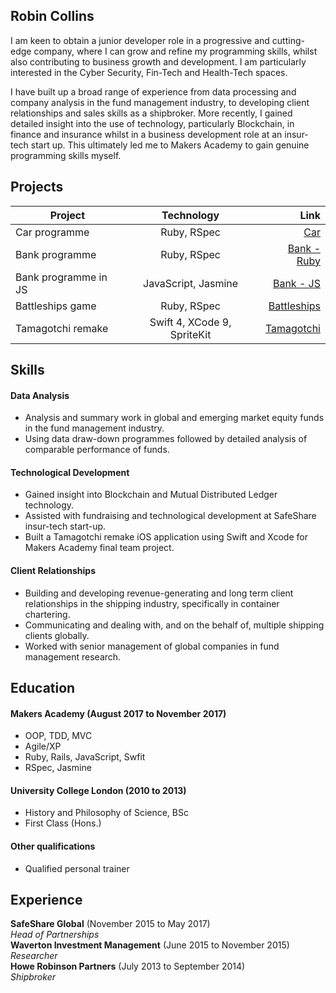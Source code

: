 ## Robin Collins

I am keen to obtain a junior developer role in a progressive and cutting-edge company, where I can grow and refine my programming skills, whilst also contributing to business growth and development. I am particularly interested in the Cyber Security, Fin-Tech and Health-Tech spaces.

I have built up a broad range of experience from data processing and company analysis in the fund management industry, to developing client relationships and sales skills as a shipbroker. More recently, I gained detailed insight into the use of technology, particularly Blockchain, in finance and insurance whilst in a business development role at an insur-tech start up. This ultimately led me to Makers Academy to gain genuine programming skills myself.

## Projects

| Project       | Technology    | Link  |
| ------------- |:-------------:| -----:|
| Car programme       | Ruby, RSpec | [Car](https://github.com/racoll/car) |
| Bank programme     | Ruby, RSpec     |  [Bank - Ruby](https://github.com/racoll/bank)  |
| Bank programme in JS     | JavaScript, Jasmine     |  [Bank - JS](https://github.com/racoll/bankjs)  |
| Battleships game     | Ruby, RSpec     |  [Battleships](https://github.com/racoll/battlships2)  |
| Tamagotchi remake     | Swift 4, XCode 9, SpriteKit     |  [Tamagotchi](https://github.com/racoll/Team-Agotchi)  |

## Skills

#### Data Analysis

- Analysis and summary work in global and emerging market equity funds in the fund management industry.
- Using data draw-down programmes followed by detailed analysis of comparable performance of funds.


#### Technological Development

- Gained insight into Blockchain and Mutual Distributed Ledger technology.
- Assisted with fundraising and technological development at SafeShare insur-tech start-up.
- Built a Tamagotchi remake iOS application using Swift and Xcode for Makers Academy final team project.


#### Client Relationships

- Building and developing revenue-generating and long term client relationships in the shipping industry, specifically in container chartering.
- Communicating and dealing with, and on the behalf of, multiple shipping clients globally.
- Worked with senior management of global companies in fund management research.

## Education

#### Makers Academy (August 2017 to November 2017)

- OOP, TDD, MVC
- Agile/XP
- Ruby, Rails, JavaScript, Swfit
- RSpec, Jasmine

#### University College London (2010 to 2013)

- History and Philosophy of Science, BSc
- First Class (Hons.)

#### Other qualifications

- Qualified personal trainer

## Experience

**SafeShare Global** (November 2015 to May 2017)    
*Head of Partnerships*  
**Waverton Investment Management** (June 2015 to November 2015)   
*Researcher*  
**Howe Robinson Partners** (July 2013 to September 2014)    
*Shipbroker*
